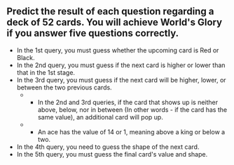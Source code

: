 Predict the result of each question regarding a deck of 52 cards.
You will achieve World's Glory if you answer five questions correctly.
---
- In the 1st query, you must guess whether the upcoming card is Red or Black.
- In the 2nd  query, you must guess if the next card is higher or lower than that in the 1st stage.
- In the 3rd query, you must guess if the next card will be higher, lower, or between the two previous cards.
  - - In the 2nd and 3rd queries, if the card that shows up is neither above, below, nor in between (In other words - if the card has the same value), an additional card will pop up.
  - - An ace has the value of 14 or 1, meaning above a king or below a two.
- In the 4th query, you need to guess the shape of the next card.
- In the 5th query, you must guess the final card's value and shape.
